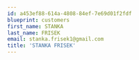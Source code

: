 ```yaml
---
id: a453ef88-614a-4808-84ef-7e69d01f2fdf
blueprint: customers
first_name: STANKA
last_name: FRISEK
email: stanka.frisek1@gmail.com
title: 'STANKA FRISEK'
---
```

